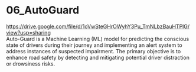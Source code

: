 # 06_AutoGuard
https://drive.google.com/file/d/1oVwSteGHrOWyhY3Pu_TmNLbzBauHTPlG/view?usp=sharing
<br>
Auto-Guard is a Machine Learning (ML) model for predicting the conscious state of drivers during their journey and implementing an alert system to address instances of suspected impairment. The primary objective is to enhance road safety by detecting and mitigating potential driver distraction or drowsiness risks.
<br>
